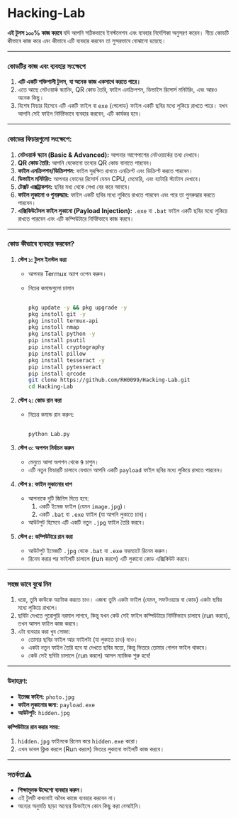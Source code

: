 # Hacking-Lab

**এই টুলস ১০০% কাজ করবে** যদি আপনি সঠিকভাবে ইনস্টলেশন এবং ব্যবহার নির্দেশিকা অনুসরণ করেন। নীচে কোডটি কীভাবে কাজ করে এবং কীভাবে এটি ব্যবহার করবেন তা সুন্দরভাবে বোঝানো হয়েছে।

---

### **কোডটির কাজ এবং ব্যবহার সংক্ষেপে**

1. **এটি একটি শক্তিশালী টুলস, যা অনেক কাজ একসাথে করতে পারে।**
2. এতে আছে নেটওয়ার্ক স্ক্যানিং, QR কোড তৈরি, ফাইল এনক্রিপশন, ডিভাইস রিসোর্স মনিটরিং, এবং আরও অনেক কিছু। 
3. বিশেষ ফিচার হিসেবে এটি একটি ফাইল বা `exe` (পেলোড) ফাইল একটি ছবির মধ্যে লুকিয়ে রাখতে পারে। যখন আপনি সেই ফাইল নির্দিষ্টভাবে ব্যবহার করবেন, এটি কার্যকর হবে।

---

### **কোডের ফিচারগুলো সংক্ষেপে:**
1. **নেটওয়ার্ক স্ক্যান (Basic & Advanced):** আপনার আশেপাশের নেটওয়ার্কের তথ্য দেখাবে। 
2. **QR কোড তৈরি:** আপনি যেকোনো তথ্যের QR কোড বানাতে পারবেন। 
3. **ফাইল এনক্রিপশন/ডিক্রিপশন:** ফাইল সুরক্ষিত রাখতে এনক্রিপ্ট এবং ডিক্রিপ্ট করতে পারবেন।
4. **ডিভাইস মনিটরিং:** আপনার ফোনের রিসোর্স যেমন CPU, মেমোরি, এবং ব্যাটারি স্ট্যাটাস দেখাবে। 
5. **টেক্সট এক্সট্রাকশন:** ছবির মধ্য থেকে লেখা বের করে আনবে।
6. **ফাইল লুকানো ও পুনরুদ্ধার:** ফাইল একটি ছবির মধ্যে লুকিয়ে রাখতে পারবেন এবং পরে তা পুনরুদ্ধার করতে পারবেন।
7. **এক্সিকিউটেবল ফাইল লুকানো (Payload Injection):** `.exe` বা `.bat` ফাইল একটি ছবির মধ্যে লুকিয়ে রাখতে পারবেন এবং এটি কম্পিউটারে নির্দিষ্টভাবে কাজ করবে।

---

### **কোড কীভাবে ব্যবহার করবেন?**

1. **স্টেপ ১: টুলস ইনস্টল করা**
   - আপনার Termux অ্যাপ ওপেন করুন।
   - নিচের কমান্ডগুলো চালান
   
     ```bash
     
     pkg update -y && pkg upgrade -y
     pkg instoll git -y
     pkg instoll termux-api
     pkg instoll nmap 
     pkg install python -y
     pip install psutil
     pip install cryptography
     pip install pillow
     pkg install tesseract -y
     pip install pytesseract
     pip install qrcode
     git clone https://github.com/RH0099/Hacking-Lab.git
     cd Hacking-Lab


      ```

2. **স্টেপ ২: কোড রান করা**
   - নিচের কমান্ড রান করুন:
     ```bash
     
     python Lab.py
     
     ```

3. **স্টেপ ৩: অপশন নির্বাচন করুন**
   - মেনুতে আসা অপশন থেকে `9` চাপুন।
   - এটি নতুন ফিচারটি চালাবে যেখানে আপনি একটি `payload` ফাইল ছবির মধ্যে লুকিয়ে রাখতে পারবেন।

4. **স্টেপ ৪: ফাইল লুকানোর ধাপ**
   - আপনাকে দুটি জিনিস দিতে হবে:
     1. একটি ইমেজ ফাইল (যেমন `image.jpg`)।
     2. একটি `.bat` বা `.exe` ফাইল (যা আপনি লুকাতে চান)।
   - আউটপুট হিসেবে এটি একটি নতুন `.jpg` ফাইল তৈরি করবে। 

5. **স্টেপ ৫: কম্পিউটারে রান করা**
   - আউটপুট ইমেজটি `.jpg` থেকে `.bat` বা `.exe` ফরম্যাটে রিনেম করুন।
   - রিনেম করার পর ফাইলটি চালালে (run করলে) এটি লুকানো কোড এক্সিকিউট করবে। 

---

### **সহজ ভাবে বুঝে নিন**

1. ধরো, তুমি কাউকে অ্যাটাক করতে চাও। এজন্য তুমি একটা ফাইল (যেমন, সফটওয়্যার বা কোড) একটা ছবির মধ্যে লুকিয়ে রাখলে। 
2. ছবিটা দেখতে পুরোপুরি নরমাল লাগবে, কিন্তু যখন কেউ সেই ফাইল কম্পিউটারে নির্দিষ্টভাবে চালাবে (run করবে), তখন আসল ফাইল কাজ করবে। 
3. এটা ব্যবহার করা খুব সোজা: 
   - তোমার ছবির ফাইল আর ফাইলটা (যা লুকাতে চাও) দাও।
   - একটা নতুন ফাইল তৈরি হবে যা দেখতে ছবির মতো, কিন্তু ভিতরে তোমার গোপন ফাইল থাকবে। 
   - কেউ সেই ছবিটা চালালে (run করলে) আসল ম্যাজিক শুরু হবে!

---

### **উদাহরণ:**
- **ইমেজ ফাইল:** `photo.jpg`
- **ফাইল লুকানোর জন্য:** `payload.exe`
- **আউটপুট:** `hidden.jpg`

**কম্পিউটারে রান করার সময়:**
1. `hidden.jpg` ফাইলকে রিনেম করে `hidden.exe` করো।
2. এখন ডাবল ক্লিক করলে (Run করলে) ভিতরে লুকানো ফাইলটি কাজ করবে।

---

### **সতর্কতা⚠️**
- **শিক্ষামূলক উদ্দেশ্যে ব্যবহার করুন।** 
- এই টুলটি কখনোই অবৈধ কাজে ব্যবহার করবেন না।
- অন্যের অনুমতি ছাড়া অন্যের ডিভাইসে কোন কিছু করা বেআইনি।
